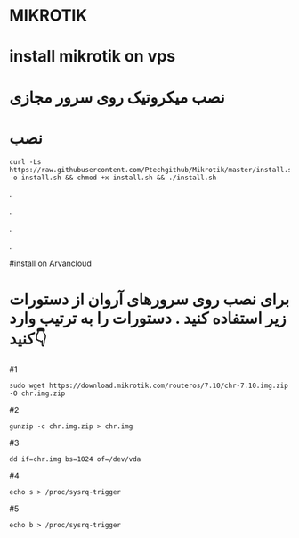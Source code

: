 
# MIKROTIK

# install mikrotik on vps
# نصب میکروتیک روی سرور مجازی

# نصب

```
curl -Ls https://raw.githubusercontent.com/Ptechgithub/Mikrotik/master/install.sh -o install.sh && chmod +x install.sh && ./install.sh
```

.

.
 
.

.

#install on Arvancloud 
# برای نصب روی سرورهای آروان از دستورات زیر استفاده کنید . دستورات را به ترتیب وارد کنید👇
#1

``
sudo wget https://download.mikrotik.com/routeros/7.10/chr-7.10.img.zip -O chr.img.zip
``

#2

`
 gunzip -c chr.img.zip > chr.img
`

#3

`dd if=chr.img bs=1024 of=/dev/vda
`

#4

`
echo s > /proc/sysrq-trigger
`

#5

`
echo b > /proc/sysrq-trigger
`

